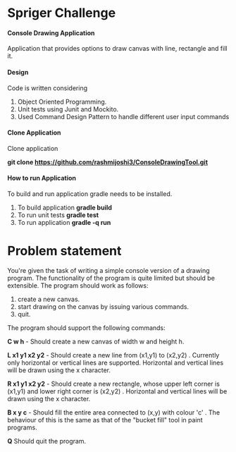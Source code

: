 # Spriger Challenge

#### Console Drawing Application

Application that provides options to draw canvas with line, rectangle and fill it.

#### Design

Code is written considering

1) Object Oriented Programming.
2) Unit tests using Junit and Mockito.
3) Used Command Design Pattern to handle different user input commands

#### Clone Application
Clone application

**git clone https://github.com/rashmijoshi3/ConsoleDrawingTool.git**


#### How to run Application

To build and run application gradle needs to be installed.

1) To build application
    **gradle build**
2) To run unit tests
    **gradle test**
3) To run application
    **gradle -q run**



# Problem statement

You're given the task of writing a simple console version of a drawing program. The functionality of the program is quite limited but should be extensible. The program should work as follows:

1. create a new canvas.
2. start drawing on the canvas by issuing various commands.
3. quit.

The program should support the following commands:

**C w h** -
Should create a new canvas of width w and height h.


**L x1 y1 x2 y2** -
Should create a new line from (x1,y1) to (x2,y2) . Currently only horizontal or vertical lines are supported. Horizontal and vertical lines will be drawn using the x character.


**R x1 y1 x2 y2** -
Should create a new rectangle, whose upper left corner is (x1,y1) and lower right corner is (x2,y2) . Horizontal and vertical lines will be drawn using the x character.

**B x y c** -
Should fill the entire area connected to (x,y) with colour 'c' . The behaviour of this is the same as that of the "bucket fill" tool in paint programs.

**Q**
Should quit the program.

